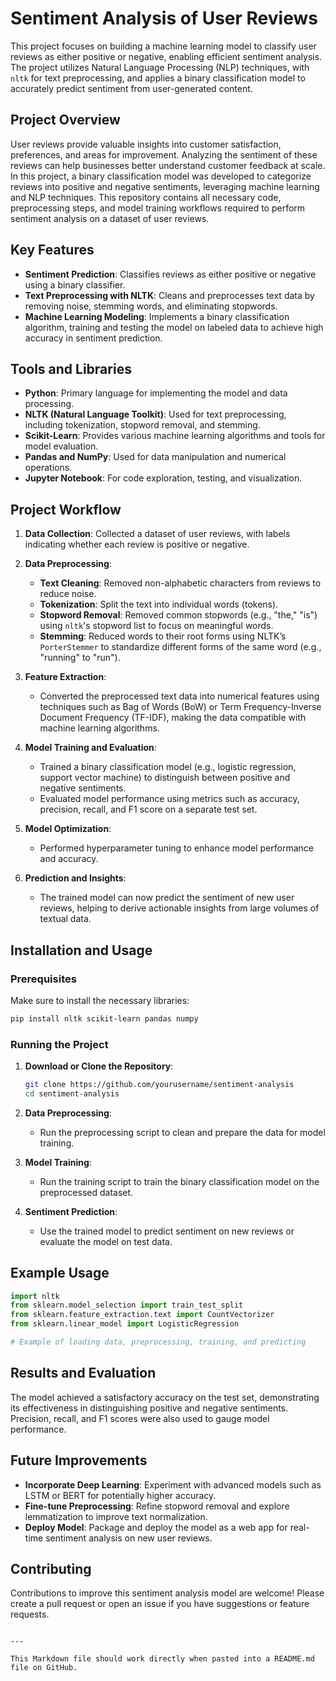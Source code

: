 

# Sentiment Analysis of User Reviews

This project focuses on building a machine learning model to classify user reviews as either positive or negative, enabling efficient sentiment analysis. The project utilizes Natural Language Processing (NLP) techniques, with `nltk` for text preprocessing, and applies a binary classification model to accurately predict sentiment from user-generated content.

## Project Overview

User reviews provide valuable insights into customer satisfaction, preferences, and areas for improvement. Analyzing the sentiment of these reviews can help businesses better understand customer feedback at scale. In this project, a binary classification model was developed to categorize reviews into positive and negative sentiments, leveraging machine learning and NLP techniques. This repository contains all necessary code, preprocessing steps, and model training workflows required to perform sentiment analysis on a dataset of user reviews.

## Key Features

- **Sentiment Prediction**: Classifies reviews as either positive or negative using a binary classifier.
- **Text Preprocessing with NLTK**: Cleans and preprocesses text data by removing noise, stemming words, and eliminating stopwords.
- **Machine Learning Modeling**: Implements a binary classification algorithm, training and testing the model on labeled data to achieve high accuracy in sentiment prediction.

## Tools and Libraries

- **Python**: Primary language for implementing the model and data processing.
- **NLTK (Natural Language Toolkit)**: Used for text preprocessing, including tokenization, stopword removal, and stemming.
- **Scikit-Learn**: Provides various machine learning algorithms and tools for model evaluation.
- **Pandas and NumPy**: Used for data manipulation and numerical operations.
- **Jupyter Notebook**: For code exploration, testing, and visualization.

## Project Workflow

1. **Data Collection**: Collected a dataset of user reviews, with labels indicating whether each review is positive or negative.

2. **Data Preprocessing**:
   - **Text Cleaning**: Removed non-alphabetic characters from reviews to reduce noise.
   - **Tokenization**: Split the text into individual words (tokens).
   - **Stopword Removal**: Removed common stopwords (e.g., "the," "is") using `nltk`'s stopword list to focus on meaningful words.
   - **Stemming**: Reduced words to their root forms using NLTK’s `PorterStemmer` to standardize different forms of the same word (e.g., "running" to "run").

3. **Feature Extraction**:
   - Converted the preprocessed text data into numerical features using techniques such as Bag of Words (BoW) or Term Frequency-Inverse Document Frequency (TF-IDF), making the data compatible with machine learning algorithms.

4. **Model Training and Evaluation**:
   - Trained a binary classification model (e.g., logistic regression, support vector machine) to distinguish between positive and negative sentiments.
   - Evaluated model performance using metrics such as accuracy, precision, recall, and F1 score on a separate test set.

5. **Model Optimization**:
   - Performed hyperparameter tuning to enhance model performance and accuracy.

6. **Prediction and Insights**:
   - The trained model can now predict the sentiment of new user reviews, helping to derive actionable insights from large volumes of textual data.

## Installation and Usage

### Prerequisites

Make sure to install the necessary libraries:

```bash
pip install nltk scikit-learn pandas numpy
```

### Running the Project

1. **Download or Clone the Repository**:
   ```bash
   git clone https://github.com/yourusername/sentiment-analysis
   cd sentiment-analysis
   ```

2. **Data Preprocessing**:
   - Run the preprocessing script to clean and prepare the data for model training.

3. **Model Training**:
   - Run the training script to train the binary classification model on the preprocessed dataset.

4. **Sentiment Prediction**:
   - Use the trained model to predict sentiment on new reviews or evaluate the model on test data.

## Example Usage

```python
import nltk
from sklearn.model_selection import train_test_split
from sklearn.feature_extraction.text import CountVectorizer
from sklearn.linear_model import LogisticRegression

# Example of loading data, preprocessing, training, and predicting
```

## Results and Evaluation

The model achieved a satisfactory accuracy on the test set, demonstrating its effectiveness in distinguishing positive and negative sentiments. Precision, recall, and F1 scores were also used to gauge model performance.

## Future Improvements

- **Incorporate Deep Learning**: Experiment with advanced models such as LSTM or BERT for potentially higher accuracy.
- **Fine-tune Preprocessing**: Refine stopword removal and explore lemmatization to improve text normalization.
- **Deploy Model**: Package and deploy the model as a web app for real-time sentiment analysis on new user reviews.

## Contributing

Contributions to improve this sentiment analysis model are welcome! Please create a pull request or open an issue if you have suggestions or feature requests.
```

---

This Markdown file should work directly when pasted into a README.md file on GitHub.
